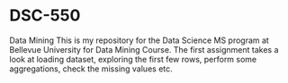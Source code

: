 # DSC-550
Data Mining
This is my repository for the Data Science MS program at Bellevue University for Data Mining Course.  The first assignment takes a look at loading dataset, exploring the first few rows, perform some aggregations, check the missing values etc.
